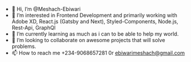 - 👋 Hi, I’m @Meshach-Ebiwari
- 👀 I’m interested in Frontend Development and primarily working with Adobe XD, React.js (Gatsby and Next), Styled-Components, Node.js, Rest-Api, GraphQl
- 🌱 I’m currently learning as much as i can to be able to help my world.
- 💞️ I’m looking to collaborate on awesome projects that will solve problems.
- 📫 How to reach me +234-9068657281 0r ebiwarimeshach@gmail.com

<!---
Meshach-Ebiwari/Meshach-Ebiwari is a ✨ special ✨ repository because its `README.md` (this file) appears on your GitHub profile.
You can click the Preview link to take a look at your changes.
--->
